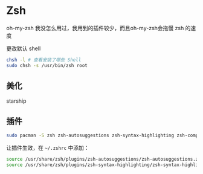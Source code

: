 # Zsh

oh-my-zsh 我没怎么用过，我用到的插件较少，而且oh-my-zsh会拖慢 zsh 的速度

更改默认 shell

```sh
chsh -l # 查看安装了哪些 Shell
sudo chsh -s /usr/bin/zsh root
```

## 美化

starship

## 插件

```sh
sudo pacman -S zsh zsh-autosuggestions zsh-syntax-highlighting zsh-completions
```

让插件生效，在 `~/.zshrc` 中添加：

```zsh
source /usr/share/zsh/plugins/zsh-autosuggestions/zsh-autosuggestions.zsh
source /usr/share/zsh/plugins/zsh-syntax-highlighting/zsh-syntax-highlighting.zsh
```
